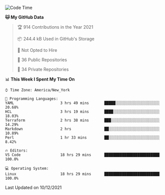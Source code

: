 <!--START_SECTION:waka-->
![Code Time](http://img.shields.io/badge/Code%20Time-34%20hrs%2032%20mins-blue)

**🐱 My GitHub Data** 

> 🏆 914 Contributions in the Year 2021
 > 
> 📦 244.4 kB Used in GitHub's Storage 
 > 
> 🚫 Not Opted to Hire
 > 
> 📜 36 Public Repositories 
 > 
> 🔑 34 Private Repositories  
 > 
📊 **This Week I Spent My Time On** 

```text
⌚︎ Time Zone: America/New_York

💬 Programming Languages: 
YAML                     3 hrs 49 mins       █████░░░░░░░░░░░░░░░░░░░░   20.68% 
HCL                      3 hrs 19 mins       ████░░░░░░░░░░░░░░░░░░░░░   18.03% 
Terraform                2 hrs 38 mins       ███░░░░░░░░░░░░░░░░░░░░░░   14.29% 
Markdown                 2 hrs               ██░░░░░░░░░░░░░░░░░░░░░░░   10.89% 
Perl                     1 hr 33 mins        ██░░░░░░░░░░░░░░░░░░░░░░░   8.42%

🔥 Editors: 
VS Code                  18 hrs 29 mins      █████████████████████████   100.0%

💻 Operating System: 
Linux                    18 hrs 29 mins      █████████████████████████   100.0%

```


 Last Updated on 10/12/2021
<!--END_SECTION:waka-->